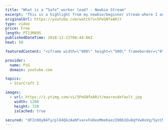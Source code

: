```yaml
---
title: "What is a “Safe” worker lead? - Newbie Stream"
excerpt: "This is a highlight from my newbie/beginner stream where I analyse a zerg players’ replay who struggles with knowing how much economy vs army to build -- Watch live at https://www.twitch.tv/x5_pig"
originalUrl: https://youtube.com/watch?v=5PeGNfeARiY
type: video
price: Free
length: PT13M49S
publishedDateTime: 2018-12-21T08:44:06Z
heat: 50

featuredContent: "<iframe width=\"800\" height=\"500\" frameborder=\"0\" src=\"https://www.youtube.com/embed/5PeGNfeARiY\" allow=\"accelerometer; autoplay; encrypted-media; gyroscope; picture-in-picture\" allowfullscreen></iframe>"

provider:
  name: PiG
  domain: youtube.com

topics:
  - StarCraft 2

images:
  - url: https://i.ytimg.com/vi/5PeGNfeARiY/maxresdefault.jpg
    width: 1280
    height: 720
    isCached: true

secured: "dFIn9OyB4fy/pl84QGzAaNfva+xFoDeoMmeKaezI0061Ou8qYVw0uVq/5ycCMh6m6PkUZX6r5cygAu46Ojv4ah9am+cMIoSfAHZaswo/L/9Byepa2rZVLFmDqhkvQPWQ+0ujHbMFFVIm46g6HRwrFvkrZHOVSTWfJToVgXGDFReKaMt007TOdeE7vq2j88I0aZzce/xRU78ekgYMVvwOWhsiISKqVVexh4mQ042oW/+NNnPyvDQaXrfC1nQ92mJoqqUQgaEHiDPJ73L92nlwgpiaJVGdo9igLpmb8fS8Q1CQNhHYhv3jyvxsRQSOwtqUag5qo0rjmGQ1nEygZmY1rO/dw1BC5M5QRaBPK5nDAGYuf8aLgChVkHwRNiY+bJTNqb57wkcuF2iJPWUs21dgts13QJoCG5BnNkVaBXPn4Io=;zEYTHN+59jAZvEM/7MN0Qg=="
---
```


